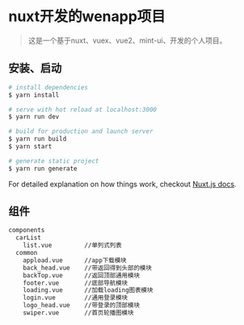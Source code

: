 # nuxt开发的wenapp项目

> 这是一个基于nuxt、vuex、vue2、mint-ui、开发的个人项目。

## 安装、启动

``` bash
# install dependencies
$ yarn install

# serve with hot reload at localhost:3000
$ yarn run dev

# build for production and launch server
$ yarn run build
$ yarn start

# generate static project
$ yarn run generate
```

For detailed explanation on how things work, checkout [Nuxt.js docs](https://nuxtjs.org).

## 组件

``` bash
components
  carList
    list.vue         //单列式列表
  common 
    appload.vue      //app下载模块
    back_head.vue    //带返回得到头部的模块
    backTop.vue      //返回顶部通用模块
    footer.vue       //底部导航模块
    loading.vue      //加载loading图表模块
    login.vue        //通用登录模块
    logo_head.vue    //带登录的顶部模块
    swiper.vue       //首页轮播图模块
```    

